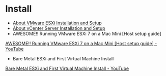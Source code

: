 # Install

- [About VMware ESXi Installation and Setup](https://docs.vmware.com/en/VMware-vSphere/7.0/com.vmware.esxi.install.doc/GUID-B2F01BF5-078A-4C7E-B505-5DFFED0B8C38.html)
- [About vCenter Server Installation and Setup](https://docs.vmware.com/en/VMware-vSphere/7.0/com.vmware.vcenter.install.doc/GUID-8DC3866D-5087-40A2-8067-1361A2AF95BD.html)
- AWESOME!! Running VMware ESXi 7 on a Mac Mini [Host setup guide]

[AWESOME!! Running VMware ESXi 7 on a Mac Mini [Host setup guide] - YouTube](https://www.youtube.com/watch?v=1ekS-tH_-o8)
- Bare Metal ESXi and First Virtual Machine Install

[Bare Metal ESXi and First Virtual Machine Install - YouTube](https://www.youtube.com/watch?v=r3EDlvfQAsw)